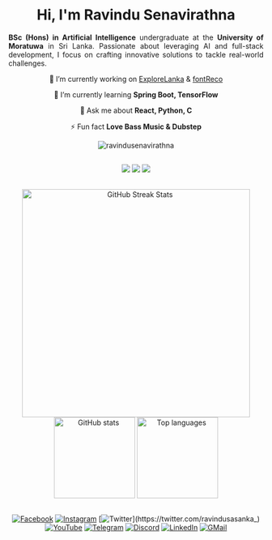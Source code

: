 <h1 align="center"> Hi, I'm Ravindu Senavirathna</h1>

<p align= "justify" ><strong>BSc (Hons) in Artificial Intelligence</strong> undergraduate at the <strong>University of Moratuwa</strong> in Sri Lanka. Passionate about leveraging AI and full-stack development, I focus on crafting innovative solutions to tackle real-world challenges.</p>

<div align="center">

🔭 I’m currently working on [ExploreLanka](https://github.com/ravindusenavirathna/ExploreLanka) & [fontReco](https://github.com/ravindusenavirathna/fontreco)

🌱 I’m currently learning **Spring Boot, TensorFlow**

💬 Ask me about **React, Python, C**

⚡ Fun fact **Love Bass Music & Dubstep**
</div>

<div align="center">
<img src="https://komarev.com/ghpvc/?username=ravindusenavirathna&label=Profile%20views&color=0e75b6&style=flat" alt="ravindusenavirathna" />
</div>

##

<div align=center>
<img src="https://skillicons.dev/icons?i=python,java,c,php,nodejs,html,css,js,ts,react,vite,mui,bootstrap,arduino">
<img src="https://skillicons.dev/icons?i=fastapi,npm,git,tensorflow,opencv,scikitlearn,pytorch,spring,mongodb,mysql,firebase,threejs,azure">
<img src="https://skillicons.dev/icons?i=vscode,idea,pycharm,clion,blender,sublime,atom,github,androidstudio,figma,anaconda">
</div>

##

<div align=center>
<img width=450 src="https://github-readme-streak-stats.herokuapp.com?user=ravindusenavirathna&theme=transparent&border_radius=10&background=45,3613135F,12112C&border=EB545400&stroke=FFFFFF&ring=EB5454&fire=EB5454&currStreakLabel=EB5454&sideNums=FFFFFF&dates=FFFFFF&currStreakNum=EB5454&sideLabels=EB5454" alt="GitHub Streak Stats"/>
<br/>
<img height=160 src="https://github-readme-stats.vercel.app/api?username=ravindusenavirathna&show_icons=true&theme=transparent&border_radius=10&bg_color=45,3613135F,12112C&border_color=EB545400&icon_color=EB5454&title_color=EB5454&text_color=FFFFFF" alt="GitHub stats"/>
<img height=160 src="https://github-readme-stats.vercel.app/api/top-langs/?username=ravindusenavirathna&layout=compact&theme=transparent&border_radius=10&bg_color=45,3613135F,12112C&border_color=EB545400&title_color=EB5454&text_color=FFFFFF" alt="Top languages"/>
</div>

##

<div align=center>

[![Facebook](https://img.shields.io/badge/Facebook-%231877F2.svg?style=flat&logo=facebook&logoColor=white)](https://fb.com/ravindubsenavirathna)
[![Instagram](https://img.shields.io/badge/Instagram-%23E4405F.svg?style=flat&logo=instagram&logoColor=white)](https://instagram.com/ravindu__senavirathna)
[![Twitter](https://img.shields.io/twitter/url?url=https%3A%2F%2Ftwitter.com%2Fravindusasanka_)](https://twitter.com/ravindusasanka_)
[![YouTube](https://img.shields.io/badge/YouTube-%23FF0000.svg?style=flat&logo=youtube&logoColor=white)](https://www.youtube.com/@rzredm)
[![Telegram](https://img.shields.io/badge/Telegram-%2326A5E4.svg?style=flat&logo=telegram&logoColor=white)](https://t.me/ravindusenavirathna)
[![Discord](https://img.shields.io/badge/Discord-%237289DA.svg?style=flat&logo=discord&logoColor=white)](https://discord.gg/f5tPUNwQ)
[![LinkedIn](https://img.shields.io/badge/LinkedIn-%230077B5.svg?style=flat&logo=linkedin&logoColor=white)](https://linkedin.com/in/ravindu-senavirathna)
[![GMail](https://img.shields.io/badge/Gmail-333333?style=flat-&logo=gmail&logoColor=red)](mailto:ravindusasanka0514@gmail.com)

</div>
